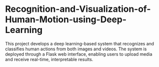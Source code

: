# Recognition-and-Visualization-of-Human-Motion-using-Deep-Learning
This project develops a deep learning-based system that recognizes and classifies human actions from both images and videos. The system is deployed through a Flask web interface, enabling users to upload media and receive real-time, interpretable results.
